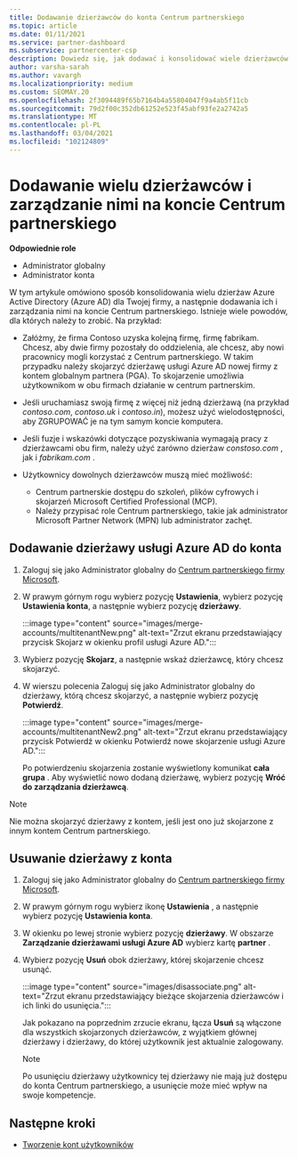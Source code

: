 ```yaml
---
title: Dodawanie dzierżawców do konta Centrum partnerskiego
ms.topic: article
ms.date: 01/11/2021
ms.service: partner-dashboard
ms.subservice: partnercenter-csp
description: Dowiedz się, jak dodawać i konsolidować wiele dzierżawców usługi Azure AD na koncie Centrum partnerskiego oraz zarządzać nimi, a także dowiedzieć się, dlaczego warto to zrobić.
author: varsha-sarah
ms.author: vavargh
ms.localizationpriority: medium
ms.custom: SEOMAY.20
ms.openlocfilehash: 2f3094489f65b7164b4a55804047f9a4ab5f11cb
ms.sourcegitcommit: 79d2f00c352db61252e523f45abf93fe2a2742a5
ms.translationtype: MT
ms.contentlocale: pl-PL
ms.lasthandoff: 03/04/2021
ms.locfileid: "102124809"
---
```

# <a name="add-and-manage-multiple-tenants-in-your-partner-center-account"></a>Dodawanie wielu dzierżawców i zarządzanie nimi na koncie Centrum partnerskiego


**Odpowiednie role**

- Administrator globalny
- Administrator konta

W tym artykule omówiono sposób konsolidowania wielu dzierżaw Azure Active Directory (Azure AD) dla Twojej firmy, a następnie dodawania ich i zarządzania nimi na koncie Centrum partnerskiego. Istnieje wiele powodów, dla których należy to zrobić. Na przykład:

- Załóżmy, że firma Contoso uzyska kolejną firmę, firmę fabrikam. Chcesz, aby dwie firmy pozostały do oddzielenia, ale chcesz, aby nowi pracownicy mogli korzystać z Centrum partnerskiego. W takim przypadku należy skojarzyć dzierżawę usługi Azure AD nowej firmy z kontem globalnym partnera (PGA). To skojarzenie umożliwia użytkownikom w obu firmach działanie w centrum partnerskim.

- Jeśli uruchamiasz swoją firmę z więcej niż jedną dzierżawą (na przykład *contoso.com*, *contoso.uk* i *contoso.in*), możesz użyć wielodostępności, aby ZGRUPOWAĆ je na tym samym koncie komputera.

- Jeśli fuzje i wskazówki dotyczące pozyskiwania wymagają pracy z dzierżawcami obu firm, należy użyć zarówno dzierżaw *constoso.com* , jak i *fabrikam.com* .

- Użytkownicy dowolnych dzierżawców muszą mieć możliwość:
    * Centrum partnerskie dostępu do szkoleń, plików cyfrowych i skojarzeń Microsoft Certified Professional (MCP).
    * Należy przypisać role Centrum partnerskiego, takie jak administrator Microsoft Partner Network (MPN) lub administrator zachęt.

## <a name="add-an-azure-ad-tenant-to-your-account"></a>Dodawanie dzierżawy usługi Azure AD do konta

1. Zaloguj się jako Administrator globalny do [Centrum partnerskiego firmy Microsoft](https://partner.microsoft.com/dashboard).

1. W prawym górnym rogu wybierz pozycję **Ustawienia**, wybierz pozycję **Ustawienia konta**, a następnie wybierz pozycję **dzierżawy**.
 
   :::image type="content" source="images/merge-accounts/multitenantNew.png" alt-text="Zrzut ekranu przedstawiający przycisk Skojarz w okienku profil usługi Azure AD."::: 

1. Wybierz pozycję **Skojarz**, a następnie wskaż dzierżawcę, który chcesz skojarzyć.

1. W wierszu polecenia Zaloguj się jako Administrator globalny do dzierżawy, którą chcesz skojarzyć, a następnie wybierz pozycję **Potwierdź**. 

   :::image type="content" source="images/merge-accounts/multitenantNew2.png" alt-text="Zrzut ekranu przedstawiający przycisk Potwierdź w okienku Potwierdź nowe skojarzenie usługi Azure AD."::: 

   Po potwierdzeniu skojarzenia zostanie wyświetlony komunikat **cała grupa** . Aby wyświetlić nowo dodaną dzierżawę, wybierz pozycję **Wróć do zarządzania dzierżawcą**. 
 
>[!NOTE]
>Nie można skojarzyć dzierżawy z kontem, jeśli jest ono już skojarzone z innym kontem Centrum partnerskiego.


## <a name="remove-a-tenant-from-your-account"></a>Usuwanie dzierżawy z konta
 
1. Zaloguj się jako Administrator globalny do [Centrum partnerskiego firmy Microsoft](https://partner.microsoft.com/dashboard).

1. W prawym górnym rogu wybierz ikonę **Ustawienia** , a następnie wybierz pozycję **Ustawienia konta**.

1. W okienku po lewej stronie wybierz pozycję **dzierżawy**. W obszarze **Zarządzanie dzierżawami usługi Azure AD** wybierz kartę **partner** .
 
1. Wybierz pozycję **Usuń** obok dzierżawy, której skojarzenie chcesz usunąć.

   :::image type="content" source="images/disassociate.png" alt-text="Zrzut ekranu przedstawiający bieżące skojarzenia dzierżawców i ich linki do usunięcia.":::

   Jak pokazano na poprzednim zrzucie ekranu, łącza **Usuń** są włączone dla wszystkich skojarzonych dzierżawców, z wyjątkiem głównej dzierżawy i dzierżawy, do której użytkownik jest aktualnie zalogowany. 

   > [!NOTE]   
   > Po usunięciu dzierżawy użytkownicy tej dzierżawy nie mają już dostępu do konta Centrum partnerskiego, a usunięcie może mieć wpływ na swoje kompetencje. 

## <a name="next-steps"></a>Następne kroki

- [Tworzenie kont użytkowników](create-user-accounts-and-set-permissions.md)






